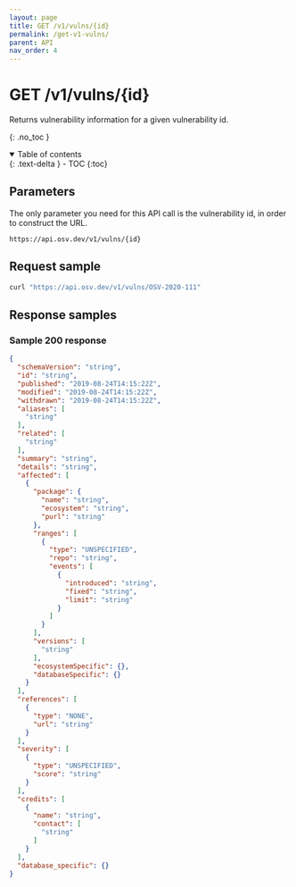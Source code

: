 ```yaml
---
layout: page
title: GET /v1/vulns/{id}
permalink: /get-v1-vulns/
parent: API
nav_order: 4
---
```

# GET /v1/vulns/{id}
Returns vulnerability information for a given vulnerability id. 

{: .no_toc }

<details open markdown="block">
  <summary>
    Table of contents
  </summary>
  {: .text-delta }
- TOC
{:toc}
</details>

## Parameters

The only parameter you need for this API call is the vulnerability id, in order to construct the URL. 

`https://api.osv.dev/v1/vulns/{id}`

## Request sample

```bash
curl "https://api.osv.dev/v1/vulns/OSV-2020-111"
```

## Response samples

### Sample 200 response
```json
{
  "schemaVersion": "string",
  "id": "string",
  "published": "2019-08-24T14:15:22Z",
  "modified": "2019-08-24T14:15:22Z",
  "withdrawn": "2019-08-24T14:15:22Z",
  "aliases": [
    "string"
  ],
  "related": [
    "string"
  ],
  "summary": "string",
  "details": "string",
  "affected": [
    {
      "package": {
        "name": "string",
        "ecosystem": "string",
        "purl": "string"
      },
      "ranges": [
        {
          "type": "UNSPECIFIED",
          "repo": "string",
          "events": [
            {
              "introduced": "string",
              "fixed": "string",
              "limit": "string"
            }
          ]
        }
      ],
      "versions": [
        "string"
      ],
      "ecosystemSpecific": {},
      "databaseSpecific": {}
    }
  ],
  "references": [
    {
      "type": "NONE",
      "url": "string"
    }
  ],
  "severity": [
    {
      "type": "UNSPECIFIED",
      "score": "string"
    }
  ],
  "credits": [
    {
      "name": "string",
      "contact": [
        "string"
      ]
    }
  ],
  "database_specific": {}
}
```